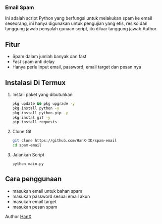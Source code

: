 ### Email Spam
Ini adalah script Python yang berfungsi untuk melakukan spam ke email seseorang, ini hanya digunakan untuk pengujian yang etis, resiko dan tanggung jawab penyalah gunaan script, itu diluar tanggung jawab Author.

## Fitur
- Spam dalam jumlah banyak dan fast
- Fast spam anti delay
- Hanya perlu input email, password, email target dan pesan nya

## Instalasi Di Termux
1. Install paket yang dibutuhkan
   ```bash
   pkg update && pkg upgrade -y
   pkg install python -y
   pkg install python-pip -y
   pkg instal git -y
   pip install requests
   ```
2. Clone Git
   ```bash
   git clone https://github.com/HanX-ID/spam-email
   cd spam-email
   ```
3. Jalankan Script
   ```
   python main.py
   ```
## Cara penggunaan 
- masukan email untuk bahan spam
- masukan password sesuai email akun
- masukan email target
- masukan pesan spam

Author [HanX](https://github.com/HanX-ID)


